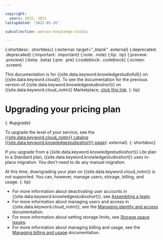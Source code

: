 ```yaml
---

copyright:
  years: 2015, 2022
lastupdated: "2022-05-26"

subcollection: watson-knowledge-studio

---
```


{:shortdesc: .shortdesc}
{:external: target="_blank" .external}
{:deprecated: .deprecated}
{:important: .important}
{:note: .note}
{:tip: .tip}
{:preview: .preview}
{:beta: .beta}
{:pre: .pre}
{:codeblock: .codeblock}
{:screen: .screen}

This documentation is for {{site.data.keyword.knowledgestudiofull}} on {{site.data.keyword.cloud}}. To see the documentation for the previous version of {{site.data.keyword.knowledgestudioshort}} on {{site.data.keyword.cloud_notm}} Marketplace, [click this link](/docs/watson-knowledge-studio?topic=watson-knowledge-studio-upgrade).
{: tip}

# Upgrading your pricing plan
{: #upgrade}

To upgrade the level of your service, see the [{{site.data.keyword.cloud_notm}} catalog {{site.data.keyword.knowledgestudioshort}} page](https://{DomainName}/catalog/services/knowledge-studio){: external}.
{: shortdesc}

If you upgrade from a {{site.data.keyword.knowledgestudioshort}} Lite plan to a Standard plan, {{site.data.keyword.knowledgestudioshort}} uses in-place migration. You don't need to do any manual migration.

At this time, downgrading your plan on {{site.data.keyword.cloud_notm}} is not supported. You can, however, manage users, storage, billing, and usage.
{: tip}

- For more information about deactivating user accounts in {{site.data.keyword.knowledgestudioshort}}, see [Assembling a team](/docs/watson-knowledge-studio?topic=watson-knowledge-studio-team#team-deact).
- For more information about managing users and access in {{site.data.keyword.cloud_notm}}, see the [Managing identity and access](/docs/iam) documentation.
- For more information about setting storage limits, see [Storage space issues](/docs/watson-knowledge-studio?topic=watson-knowledge-studio-troubleshooting#storage).
- For more information about managing billing and usage, see the [Managing billing and usage](/docs/billing-usage) documentation.
